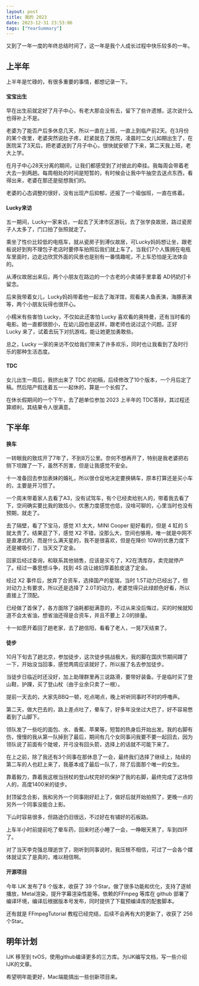 ```yaml
---
layout: post
title: 我的 2023
date: 2023-12-31 23:53:06
tags: ["YearSummary"]
---
```


又到了一年一度的年终总结时间了，这一年是我个人成长过程中快乐较多的一年。

## 上半年

上半年是忙碌的，有很多重要的事情，都想记录一下。

#### 宝宝出生

早在出生前就定好了月子中心，有老大那会没有去，留下了些许遗憾，这次说什么也得补上不是。

老婆为了能否产后多休息几天，所以一直在上班，一直上到临产前2天。在3月份的某个夜里，老婆突然说肚子疼，赶紧就去了医院，凌晨时二女儿如期出生了，在医院呆了3天后，把老婆送到了月子中心，很快就安顿了下来，第二天我上班，老大上学。

在月子中心28天分离的期间，让我们都感受到了对彼此的牵挂。我每周会带着老大去一到两趟。每周相处的时间是短暂的，有时候会让我中午抽空去送点东西，看得出来，老婆在那还是挺想我们的。

老婆的心态调整的很好，没有出现产后抑郁，还报了一个瑜伽班，一直在练着。

#### Lucky来访

五一期间，Lucky一家来访，一起去了天津市区游玩，去了张学良故居，路过瓷房子人太多了，门口拍了张照就走了。

乘坐了性价比较低的电瓶车，就从瓷房子到溥仪故居，可Lucky妈妈想让坐，跟老板说好到狗不理包子老店时要停车拍照后我们就上车了。当我们7个人簇拥在电瓶车里面时，边走边欣赏外面的风景也是别有一番情趣呢，不上车恐怕是无法体会的。

从溥仪故居出来后，两个小朋友在路边的一个古老的小卖铺手里拿着 AD钙奶打卡留念。

后来我带着女儿，Lucky妈妈带着他一起去了海洋馆，观看美人鱼表演，海豚表演等，两个小朋友玩得也很开心。

小糯米有些害怕 Lucky，不仅如此还害怕 Lucky 喜欢看的奥特曼，还有当时看的电影。她一直都很胆小，在幼儿园也是这样，跟老师也说过这个问题。正好 Lucky 来了，试着去玩下对抗游戏，能让她更加勇敢些。

总之，Lucky 一家的来访不仅给我们带来了许多欢乐，同时也让我看到了及时行乐的那种生活态度。

#### TDC

女儿出生一周后，我挤出来了 TDC 的初稿，后续修改了10个版本，一个月后定了稿。然后陪产假连着五一一起休的，算是一个长假了。

在休长假期间的一个下午，去了趟单位参加 2023 上半年的 TDC答辩，其过程还算顺利，其结果令人很满意。

## 下半年

#### 换车

一转眼我的致炫开了7年了，不到8万公里。奈何不想再开了，特别是我老婆把右侧下坦蹭了一下，虽然不厉害，但是让我感觉不安全。

十一准备回去参加表妹的婚礼，所以很仓促地决定要换辆车，原本打算还是买小车的，主要是开习惯了。

一个周末带着家人去看了A3，没有试驾车，有个已经卖给别人的，带着我去看了下，空间确实要比我的致炫小，优惠力度感觉也低，没啥可聊的，心里当时也没有预期，就走了。

去了隔壁，看了下宝马，感觉 X1 太大，MINI Cooper 挺好看的，但是 4 缸的 S就太贵了。结果逛了下，感觉 X2 不错，没那么大，空间也够用，唯一就是中网不是直瀑式的，而是什么满天星的，我不是很喜欢，但是在降价 10W的优惠力度下还是被吸引了，当天交了定金。

回家后经过查询，和联系其他销售，应该是买亏了，X2在清库存，卖完就停产了。经过一番思想斗争，找到 4S 店让媳妇厚着脸皮退了定金。

经过 X2 事件后，放弃了合资车，选择国产的星瑞，当时 1.5T动力已经出了，但对动力上有要求，所以还是选择了 2.0T的动力，老婆觉得只此绿颜色好看，所以直接上了顶配。

已经做了首保了，各方面除了油耗都挺满意的，不过从来没后悔过，买的时候就知道不会太省油，想省油还得是合资车，并且不要上 2.0的排量。

十一如愿开着回了趟老家，去了趟信阳，看看了老人，一晃7天结束了。

#### 徒步

10月下旬去了趟北京，参加徒步，这次徒步挑战极大，我的脚在国庆节期间蹲了一下，开始没当回事，感觉两周应该就好了，所以报了名去参加徒步。

当徒步日临近时还没好，加上助理群里再三说路滑，要带好装备。于是临时买了登山鞋，护踝，买了登山杖（由于业余只卖了一根）。

提前一天去的，大家先BBQ一顿，吃点喝点，晚上听听同事时不时的呼噜声。

第二天，做大巴去的，路上差点吐了，晕车了，好多年没坐过大巴了，好不容易憋着到了山脚下。

领队发了一些吃的面包、水、香蕉、苹果等，短暂的热身后开始出发。我的右脚有伤，慢慢的我从第一队掉到了最后，期间有几个女同事问我要不要一起回去，因为领队说了前面有个陡坡，开弓没有回头箭，选择上的话就不可能下来了。

在上之前，除了我还有3个同事在那休息了一会，最终我们选择了继续上，陆续的第二车的人也赶上来了，我基本成了最后一队了，除了后面那个唯一的女生。

靠着毅力，靠着我这根当拐杖的登山杖完好的保护了我的右脚，最终完成了这场惊人的，高度1400米的徒步。

封顶留念合影，我和另外一个同事刚好赶上了，做好后就开始拍照了，更晚一点的另外一个同事没能合上影。

下山时容易很多，但路途仍旧很远，不过好在有铺好的石板路。

上车半小时前提前吃了晕车药，回来时还小睡了一会，一睁眼天黑了，车到四环了。

对了当天李克强总理逝世了，刚听到同事说时，我压根不相信，可过了一会各个媒体就证实了是真的，难以相信啊。

#### 开源项目

今年 IJK 发布了8 个版本，收获了 39 个Star。做了很多功能和优化，支持了逐帧播放，Metal渲染，提升字幕渲染性能等。依赖的FFmpeg 等库在 github 部署了编译环境，编译后根据版本号发布，同时提供了下载预编译库的配套脚本。

还有就是 FFmpegTutorial 教程已经完结，后续不会再有大的更新了，收获了 256 个Star。

## 明年计划

IJK 移至到 tvOS，使用github编译更多的三方库。为IJK编写文档，写一些介绍IJK的文章。

希望明年能更好，Mac端能搞出一些创新项目来。
